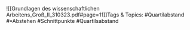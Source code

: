 
![[Grundlagen des wissenschaftlichen Arbeitens_Groß_II_310323.pdf#page=11]]Tags & Topics:
   #Quartilabstand
   #•Abstehen
   #Schnittpunkte
   #Quartilsabstand